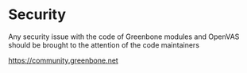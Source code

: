# Security 

Any security issue with the code of Greenbone modules and OpenVAS should be brought to the attention of the code maintainers

https://community.greenbone.net
